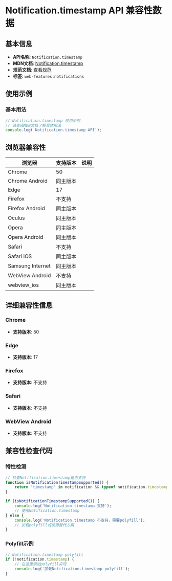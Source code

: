 # Notification.timestamp API 兼容性数据

## 基本信息

- **API名称**: `Notification.timestamp`
- **MDN文档**: [Notification.timestamp](https://developer.mozilla.org/docs/Web/API/Notification/timestamp)
- **规范文档**: [查看规范](https://notifications.spec.whatwg.org/#dom-notification-timestamp)
- **标签**: `web-features:notifications`

## 使用示例

### 基本用法

```javascript
// Notification.timestamp 使用示例
// 请查阅MDN文档了解具体用法
console.log('Notification.timestamp API');
```

## 浏览器兼容性

| 浏览器 | 支持版本 | 说明 |
|--------|----------|------|
| Chrome | 50 |  |
| Chrome Android | 同主版本 |  |
| Edge | 17 |  |
| Firefox | 不支持 |  |
| Firefox Android | 同主版本 |  |
| Oculus | 同主版本 |  |
| Opera | 同主版本 |  |
| Opera Android | 同主版本 |  |
| Safari | 不支持 |  |
| Safari iOS | 同主版本 |  |
| Samsung Internet | 同主版本 |  |
| WebView Android | 不支持 |  |
| webview_ios | 同主版本 |  |

## 详细兼容性信息

### Chrome

- **支持版本**: 50

### Edge

- **支持版本**: 17

### Firefox

- **支持版本**: 不支持

### Safari

- **支持版本**: 不支持

### WebView Android

- **支持版本**: 不支持

## 兼容性检查代码

### 特性检测

```javascript
// 检查Notification.timestamp是否支持
function isNotificationTimestampSupported() {
    return 'timestamp' in notification && typeof notification.timestamp === 'function';
}

if (isNotificationTimestampSupported()) {
    console.log('Notification.timestamp 支持');
    // 使用Notification.timestamp
} else {
    console.log('Notification.timestamp 不支持，需要polyfill');
    // 加载polyfill或使用替代方案
}
```

### Polyfill示例

```javascript
// Notification.timestamp polyfill
if (!notification.timestamp) {
    // 在这里添加polyfill实现
    console.log('加载Notification.timestamp polyfill');
}
```

